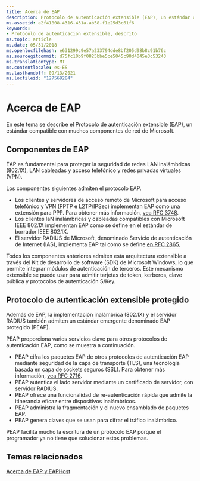 ```yaml
---
title: Acerca de EAP
description: Protocolo de autenticación extensible (EAP), un estándar compatible con muchos componentes de red de Microsoft.
ms.assetid: a2f41808-4316-431a-ab58-f1e25d3c61f6
keywords:
- Protocolo de autenticación extensible, descrito
ms.topic: article
ms.date: 05/31/2018
ms.openlocfilehash: e631299c9e57a233794dde8bf205d98b8c91b76c
ms.sourcegitcommit: d75fc10b9f0825bbe5ce5045c90d4045e3c53243
ms.translationtype: MT
ms.contentlocale: es-ES
ms.lasthandoff: 09/13/2021
ms.locfileid: "127569284"
---
```

# <a name="about-eap"></a>Acerca de EAP

En este tema se describe el Protocolo de autenticación extensible (EAP), un estándar compatible con muchos componentes de red de Microsoft.

## <a name="eap-components"></a>Componentes de EAP

EAP es fundamental para proteger la seguridad de redes LAN inalámbricas (802.1X), LAN cableadas y acceso telefónico y redes privadas virtuales (VPN).

Los componentes siguientes admiten el protocolo EAP.

-   Los clientes y servidores de acceso remoto de Microsoft para acceso telefónico y VPN (PPTP e L2TP/IPSec) implementan EAP como una extensión para PPP. Para obtener más información, [vea RFC 3748](https://go.microsoft.com/fwlink/p/?linkid=84063).
-   Los clientes laN inalámbricas y cableadas compatibles con Microsoft IEEE 802.1X implementan EAP como se define en el estándar de borrador IEEE 802.1X.
-   El servidor RADIUS de Microsoft, denominado Servicio de autenticación de Internet (IAS), implementa EAP tal como se define [en RFC 2865.](https://go.microsoft.com/fwlink/p/?linkid=84055)

Todos los componentes anteriores admiten esta arquitectura extensible a través del Kit de desarrollo de software (SDK) de Microsoft Windows, lo que permite integrar módulos de autenticación de terceros. Este mecanismo extensible se puede usar para admitir tarjetas de token, kerberos, clave pública y protocolos de autenticación S/Key.

## <a name="protected-extensible-authentication-protocol"></a>Protocolo de autenticación extensible protegido

Además de EAP, la implementación inalámbrica (802.1X) y el servidor RADIUS también admiten un estándar emergente denominado EAP protegido (PEAP).

PEAP proporciona varios servicios clave para otros protocolos de autenticación EAP, como se muestra a continuación.

-   PEAP cifra los paquetes EAP de otros protocolos de autenticación EAP mediante seguridad de la capa de transporte (TLS), una tecnología basada en capa de sockets seguros (SSL). Para obtener más información, [vea RFC 2716](https://go.microsoft.com/fwlink/p/?linkid=84050).
-   PEAP autentica el lado servidor mediante un certificado de servidor, con servidor RADIUS.
-   PEAP ofrece una funcionalidad de re-autenticación rápida que admite la itinerancia eficaz entre dispositivos inalámbricos.
-   PEAP administra la fragmentación y el nuevo ensamblado de paquetes EAP.
-   PEAP genera claves que se usan para cifrar el tráfico inalámbrico.

PEAP facilita mucho la escritura de un protocolo EAP porque el programador ya no tiene que solucionar estos problemas.

## <a name="related-topics"></a>Temas relacionados

<dl> <dt>

[Acerca de EAP y EAPHost](about-extenstible-authentication-protocol-and-eaphhost.md)
</dt> </dl>

 

 




